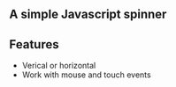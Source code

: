 ## A simple Javascript spinner

## Features

* Verical or horizontal
* Work with mouse and touch events
